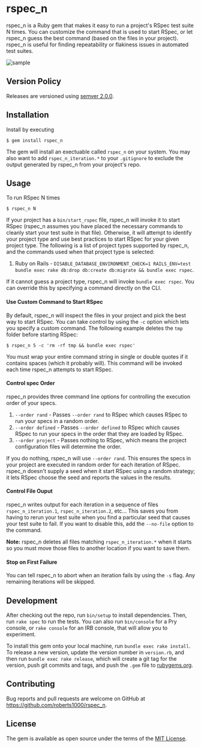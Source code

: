 # rspec_n

rspec_n is a Ruby gem that makes it easy to run a project's RSpec test suite N times.  You can customize the command that is used to start RSpec, or let rspec_n guess the best command (based on the files in your project).  rspec_n is useful for finding repeatability or flakiness issues in automated test suites.

![sample](https://user-images.githubusercontent.com/2053901/52986788-d0bb7c80-33c6-11e9-9f13-0e191bdd2bb3.png)

## Version Policy

Releases are versioned using [semver 2.0.0](https://semver.org/spec/v2.0.0.html).

## Installation

Install by executing

    $ gem install rspec_n

The gem will install an exectuable called `rspec_n` on your system.  You may also want to add `rspec_n_iteration.*` to your `.gitignore` to exclude the output generated by rspec_n from your project's repo.

## Usage

To run RSpec N times

    $ rspec_n N

If your project has a `bin/start_rspec` file, rspec_n will invoke it to start RSpec (rspec_n assumes you have placed the necessary commands to cleanly start your test suite in that file). Otherwise, it will attempt to identify your project type and use best practices to start RSpec for your given project type.  The following is a list of project types supported by rspec_n, and the commands used when that project type is selected:

1. Ruby on Rails - `DISABLE_DATABASE_ENVIRONMENT_CHECK=1 RAILS_ENV=test bundle exec rake db:drop db:create db:migrate && bundle exec rspec`.

If it cannot guess a project type, rspec_n will invoke `bundle exec rspec`.  You can override this by specifying a command directly on the CLI.

#### Use Custom Command to Start RSpec

By default, rspec_n will inspect the files in your project and pick the best way to start RSpec.  You can take control by using the `-c` option which lets you specify a custom command.  The following example deletes the `tmp` folder before starting RSpec:

    $ rspec_n 5 -c 'rm -rf tmp && bundle exec rspec'

You must wrap your entire command string in single or double quotes if it contains spaces (which it probably will). This command will be invoked each time rspec_n attempts to start RSpec.

#### Control spec Order

rspec_n provides three command line options for controlling the execution order of your specs.

1. `--order rand`    - Passes `--order rand` to RSpec which causes RSpec to run your specs in a random order.
1. `--order defined` - Passes `--order defined` to RSpec which causes RSpec to run your specs in the order that they are loaded by RSpec.
1. `--order project` - Passes nothing to RSpec, which means the project configuration files will determine the order.

If you do nothing, rspec_n will use `--order rand`.  This ensures the specs in your project are executed in random order for each iteration of RSpec.  rspec_n doesn't supply a seed when it start RSpec using a random strategy; it lets RSpec choose the seed and reports the values in the results.

#### Control File Ouput

rspec_n writes output for each iteration in a sequence of files `rspec_n_iteration.1`, `rspec_n_iteration.2`, etc...  This saves you from having to rerun your test suite when you find a particular seed that causes your test suite to fail.  If you want to disable this, add the `--no-file` option to the command.

**Note:** rspec_n deletes all files matching `rspec_n_iteration.*` when it starts so you must move those files to another location if you want to save them.

#### Stop on First Failure

You can tell rspec_n to abort when an iteration fails by using the `-s` flag.  Any remaining iterations will be skipped.

## Development

After checking out the repo, run `bin/setup` to install dependencies. Then, run `rake spec` to run the tests. You can also run `bin/console` for a Pry console, or `rake console` for an IRB console, that will allow you to experiment.

To install this gem onto your local machine, run `bundle exec rake install`. To release a new version, update the version number in `version.rb`, and then run `bundle exec rake release`, which will create a git tag for the version, push git commits and tags, and push the `.gem` file to [rubygems.org](https://rubygems.org).

## Contributing

Bug reports and pull requests are welcome on GitHub at https://github.com/roberts1000/rspec_n.

## License

The gem is available as open source under the terms of the [MIT License](https://opensource.org/licenses/MIT).

